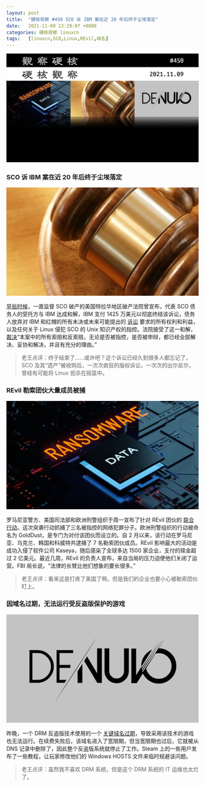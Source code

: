 ```yaml
---
layout: post
title:	"硬核观察 #450 SCO 诉 IBM 案在近 20 年后终于尘埃落定"
date:	2021-11-09 13:29:07 +0800 
categories:	硬核观察 linuxcn 
tags:	[linuxcn,SCO,Linux,REvil,域名]
---
```



![](/Asserts/Images/album/202111/09/132743dertsiemmszrseq2.jpg)


### SCO 诉 IBM 案在近 20 年后终于尘埃落定


![](/Asserts/Images/album/202111/09/132753lvexcppzo0m0a1ml.jpg)


[早些时候](https://www.zdnet.com/article/last-of-original-sco-v-ibm-linux-lawsuit-settled/)，一直监督 SCO 破产的美国特拉华地区破产法院曾宣布，代表 SCO 债务人的受托方与 IBM 达成和解，IBM 支付 1425 万美元以彻底终结该诉讼，债务人放弃对 IBM 和红帽的所有未决或未来可能提出的 [诉讼](https://practical-tech.com/2003/03/31/cyber-cynic-bye-bye-sco/) 要求的所有权利和利益，以及任何关于 Linux 侵犯 SCO 的 Unix 知识产权的指控。法院接受了这一和解，[裁决](https://www.scribd.com/document/538148598/IBM-1182)“本案中的所有索赔和反索赔，无论是否被指控，是否被申辩，都已经全部解决、妥协和解决，并且有充分的理由。”



> 
> 老王点评：终于结束了……或许吧？这个诉讼已经久到很多人都忘记了，SCO 及其“遗产”被收购后，一次次疯狂的版权诉讼，一次次的出尔反尔，曾经有可能将 Linux 扼杀在摇篮中。
> 
> 
> 


### REvil 勒索团伙大量成员被捕


![](/Asserts/Images/album/202111/09/132816otymmgttvm0ygygb.jpg)


罗马尼亚警方、美国司法部和欧洲刑警组织于周一宣布了针对 REvil 团伙的 [联合行动](https://www.bbc.com/news/technology-59215167)。这次突袭行动抓捕了三名被指控的网络犯罪分子。欧洲刑警组织的行动被命名为 GoldDust，是专门为对付该团伙而设立的。自 2 月以来，该行动在罗马尼亚、乌克兰、韩国和科威特共逮捕了 7 名勒索团伙成员。REvil 影响最大的活动是成功入侵了软件公司 Kaseya，随后感染了全球多达 1500 家企业，支付的赎金超过 2 亿美元。最近几周，REvil 的负责人宣布，来自当局的压力迫使他们关闭了运营。FBI 局长说，“法律的长臂比他们想象的要长很多。”



> 
> 老王点评：看来这是打疼了美国了啊。但是我们的企业也要小心被勒索团伙盯上。
> 
> 
> 


### 因域名过期，无法运行受反盗版保护的游戏


![](/Asserts/Images/album/202111/09/132853udli0pnp6xdff67o.jpg)


昨晚，一个 DRM 反盗版技术使用的一个 [关键域名过期](https://torrentfreak.com/denuvo-protected-games-rendered-unplayable-after-domain-expires-211108/)，导致采用该技术的游戏也无法运行。在续费失败后，该域名进入了宽限期，但当宽限期也过后，它就被从 DNS 记录中删除了，因此整个反盗版系统就停止了工作。Steam 上的一些用户发布了一些教程，让玩家修改他们的 Windows HOSTS 文件来临时规避该问题。



> 
> 老王点评：虽然我不喜欢 DRM 系统，但是这个 DRM 系统的 IT 运维也太烂了。
> 
> 
>
